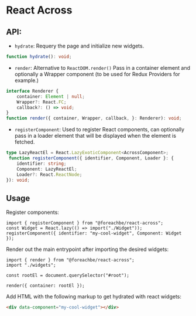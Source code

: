 # React Across


## API:
- `hydrate`: Requery the page and initialize new widgets.
```ts
function hydrate(): void;
```

- `render`: Alternative to `ReactDOM.render()`
Pass in a container element and optionally a Wrapper component (to be used for Redux Providers for example.)
```ts
interface Renderer {
    container: Element | null;
    Wrapper?: React.FC;
    callback?: () => void;
}
function render({ container, Wrapper, callback, }: Renderer): void;
```

- `registerComponent`: Used to register React components, can optionally pass in a loader element that will be displayed when the element is fetched.
```ts
type LazyReactEl = React.LazyExoticComponent<AcrossComponent>;
 function registerComponent({ identifier, Component, Loader }: {
    identifier: string;
    Component: LazyReactEl;
    Loader?: React.ReactNode;
}): void;
```


## Usage

Register components:
```tsx
import { registerComponent } from "@foreachbe/react-across";
const Widget = React.lazy(() => import("./Widget"));
registerComponent({ identifier: "my-cool-widget", Component: Widget });
```

Render out the main entrypoint after importing the desired widgets:
```tsx
import { render } from "@foreachbe/react-across";
import "./widgets";

const rootEl = document.querySelector("#root");

render({ container: rootEl });
```

Add HTML with the following markup to get hydrated with react widgets:
```html
<div data-component="my-cool-widget"></div>
```